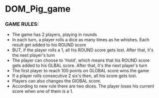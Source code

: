 # DOM_Pig_game
<h3>GAME RULES:</h3>

- The game has 2 players, playing in rounds
- In each turn, a player rolls a dice as many times as he whishes. Each result get added to his ROUND score
- BUT, if the player rolls a 1, all his ROUND score gets lost. After that, it's the next player's turn
- The player can choose to 'Hold', which means that his ROUND score gets added to his GLBAL score. After that, it's the next player's turn
- The first player to reach 100 points on GLOBAL score wins the game
- If a player rolls consecutive 2 six's then, all his score gets lost.
- Players can also changes the GlOBAL score.
- According to new rule there are two dices. The player loses his current score when one of them is a 1. 
